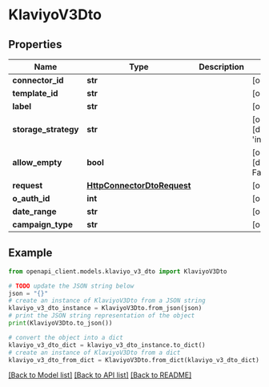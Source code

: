 # KlaviyoV3Dto


## Properties

Name | Type | Description | Notes
------------ | ------------- | ------------- | -------------
**connector_id** | **str** |  | [optional] 
**template_id** | **str** |  | [optional] 
**label** | **str** |  | [optional] 
**storage_strategy** | **str** |  | [optional] [default to 'incremental']
**allow_empty** | **bool** |  | [optional] [default to False]
**request** | [**HttpConnectorDtoRequest**](HttpConnectorDtoRequest.md) |  | [optional] 
**o_auth_id** | **int** |  | [optional] 
**date_range** | **str** |  | [optional] 
**campaign_type** | **str** |  | [optional] 

## Example

```python
from openapi_client.models.klaviyo_v3_dto import KlaviyoV3Dto

# TODO update the JSON string below
json = "{}"
# create an instance of KlaviyoV3Dto from a JSON string
klaviyo_v3_dto_instance = KlaviyoV3Dto.from_json(json)
# print the JSON string representation of the object
print(KlaviyoV3Dto.to_json())

# convert the object into a dict
klaviyo_v3_dto_dict = klaviyo_v3_dto_instance.to_dict()
# create an instance of KlaviyoV3Dto from a dict
klaviyo_v3_dto_from_dict = KlaviyoV3Dto.from_dict(klaviyo_v3_dto_dict)
```
[[Back to Model list]](../README.md#documentation-for-models) [[Back to API list]](../README.md#documentation-for-api-endpoints) [[Back to README]](../README.md)


